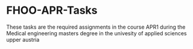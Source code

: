 # FHOO-APR-Tasks
These tasks are the required assignments in the course APR1 during the Medical engineering masters degree in the univesity of applied sciences upper austria
